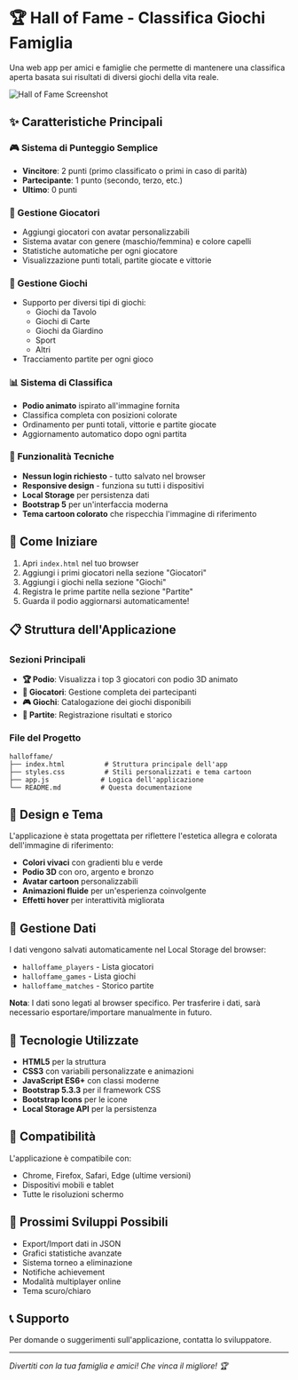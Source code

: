 # 🏆 Hall of Fame - Classifica Giochi Famiglia

Una web app per amici e famiglie che permette di mantenere una classifica aperta basata sui risultati di diversi giochi della vita reale.

![Hall of Fame Screenshot](screenshot.png)

## ✨ Caratteristiche Principali

### 🎮 Sistema di Punteggio Semplice
- **Vincitore**: 2 punti (primo classificato o primi in caso di parità)
- **Partecipante**: 1 punto (secondo, terzo, etc.)
- **Ultimo**: 0 punti

### 👥 Gestione Giocatori
- Aggiungi giocatori con avatar personalizzabili
- Sistema avatar con genere (maschio/femmina) e colore capelli
- Statistiche automatiche per ogni giocatore
- Visualizzazione punti totali, partite giocate e vittorie

### 🎲 Gestione Giochi
- Supporto per diversi tipi di giochi:
  - Giochi da Tavolo
  - Giochi di Carte
  - Giochi da Giardino
  - Sport
  - Altri
- Tracciamento partite per ogni gioco

### 📊 Sistema di Classifica
- **Podio animato** ispirato all'immagine fornita
- Classifica completa con posizioni colorate
- Ordinamento per punti totali, vittorie e partite giocate
- Aggiornamento automatico dopo ogni partita

### 📱 Funzionalità Tecniche
- **Nessun login richiesto** - tutto salvato nel browser
- **Responsive design** - funziona su tutti i dispositivi
- **Local Storage** per persistenza dati
- **Bootstrap 5** per un'interfaccia moderna
- **Tema cartoon colorato** che rispecchia l'immagine di riferimento

## 🚀 Come Iniziare

1. Apri `index.html` nel tuo browser
2. Aggiungi i primi giocatori nella sezione "Giocatori"
3. Aggiungi i giochi nella sezione "Giochi"
4. Registra le prime partite nella sezione "Partite"
5. Guarda il podio aggiornarsi automaticamente!

## 📋 Struttura dell'Applicazione

### Sezioni Principali
- **🏆 Podio**: Visualizza i top 3 giocatori con podio 3D animato
- **👥 Giocatori**: Gestione completa dei partecipanti
- **🎮 Giochi**: Catalogazione dei giochi disponibili
- **📝 Partite**: Registrazione risultati e storico

### File del Progetto
```
halloffame/
├── index.html          # Struttura principale dell'app
├── styles.css          # Stili personalizzati e tema cartoon
├── app.js             # Logica dell'applicazione
└── README.md          # Questa documentazione
```

## 🎨 Design e Tema

L'applicazione è stata progettata per riflettere l'estetica allegra e colorata dell'immagine di riferimento:

- **Colori vivaci** con gradienti blu e verde
- **Podio 3D** con oro, argento e bronzo
- **Avatar cartoon** personalizzabili
- **Animazioni fluide** per un'esperienza coinvolgente
- **Effetti hover** per interattività migliorata

## 💾 Gestione Dati

I dati vengono salvati automaticamente nel Local Storage del browser:
- `halloffame_players` - Lista giocatori
- `halloffame_games` - Lista giochi
- `halloffame_matches` - Storico partite

**Nota**: I dati sono legati al browser specifico. Per trasferire i dati, sarà necessario esportare/importare manualmente in futuro.

## 🔧 Tecnologie Utilizzate

- **HTML5** per la struttura
- **CSS3** con variabili personalizzate e animazioni
- **JavaScript ES6+** con classi moderne
- **Bootstrap 5.3.3** per il framework CSS
- **Bootstrap Icons** per le icone
- **Local Storage API** per la persistenza

## 📱 Compatibilità

L'applicazione è compatibile con:
- Chrome, Firefox, Safari, Edge (ultime versioni)
- Dispositivi mobili e tablet
- Tutte le risoluzioni schermo

## 🎯 Prossimi Sviluppi Possibili

- Export/Import dati in JSON
- Grafici statistiche avanzate
- Sistema torneo a eliminazione
- Notifiche achievement
- Modalità multiplayer online
- Tema scuro/chiaro

## 📞 Supporto

Per domande o suggerimenti sull'applicazione, contatta lo sviluppatore.

---

*Divertiti con la tua famiglia e amici! Che vinca il migliore! 🏆* 